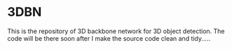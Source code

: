 # 3DBN
This is the repository of 3D backbone network for 3D object detection. The code will be there soon after I make the source code clean and tidy.....
